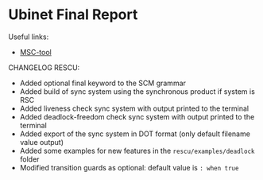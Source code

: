 # Ubinet Final Report

Useful links:

- [MSC-tool](https://belotflorent.github.io/MSC-Tool-SWI-Prolog/)

CHANGELOG RESCU:

- Added optional final keyword to the SCM grammar
- Added build of sync system using the synchronous product if system is RSC
- Added liveness check sync system with output printed to the terminal
- Added deadlock-freedom check sync system with output printed to the terminal
- Added export of the sync system in DOT format (only default filename value output)
- Added some examples for new features in the `rescu/examples/deadlock` folder
- Modified transition guards as optional: default value is `: when true`
